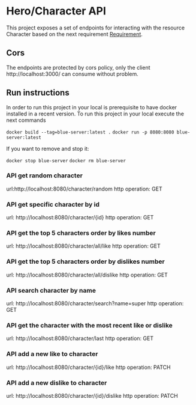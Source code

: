 # Hero/Character API

This project exposes a set of endpoints for interacting with the resource Character based on the next requirement [Requirement](https://github.com/leo-from-BX/likeDislike).

## Cors

The endpoints are protected by cors policy, only the client http://localhost:3000/ can consume without problem.

## Run instructions

In order to run this project in your local is prerequisite to have docker installed in a recent version.
To run this project in your local execute the next commands

`docker build --tag=blue-server:latest .`
`docker run -p 8080:8080 blue-server:latest`

If you want to remove and stop it:

`docker stop blue-server`
`docker rm blue-server`

### API get random character

url:http://localhost:8080/character/random
http operation: GET

### API get specific character by id

url: http://localhost:8080/character/{id}
http operation: GET

### API get the top 5 characters order by likes number

url: http://localhost:8080/character/all/like
http operation: GET

### API get the top 5 characters order by dislikes number

url: http://localhost:8080/character/all/dislike
http operation: GET

### API search character by name

url: http://localhost:8080/character/search?name=super
http operation: GET

### API get the character with the most recent like or dislike

url: http://localhost:8080/character/last
http operation: GET

### API add a new like to character

url: http://localhost:8080/character/{id}/like
http operation: PATCH

### API add a new dislike to character

url: http://localhost:8080/character/{id}/dislike
http operation: PATCH
